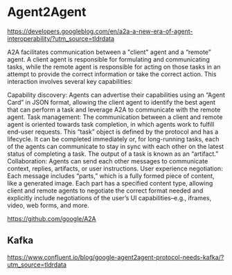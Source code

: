 # Agent2Agent


https://developers.googleblog.com/en/a2a-a-new-era-of-agent-interoperability/?utm_source=tldrdata


A2A facilitates communication between a "client" agent and a “remote” agent. A client agent is responsible for formulating and communicating tasks, while the remote agent is responsible for acting on those tasks in an attempt to provide the correct information or take the correct action. This interaction involves several key capabilities:

Capability discovery: Agents can advertise their capabilities using an “Agent Card” in JSON format, allowing the client agent to identify the best agent that can perform a task and leverage A2A to communicate with the remote agent.
Task management: The communication between a client and remote agent is oriented towards task completion, in which agents work to fulfill end-user requests. This “task” object is defined by the protocol and has a lifecycle. It can be completed immediately or, for long-running tasks, each of the agents can communicate to stay in sync with each other on the latest status of completing a task. The output of a task is known as an “artifact.”
Collaboration: Agents can send each other messages to communicate context, replies, artifacts, or user instructions.
User experience negotiation: Each message includes “parts,” which is a fully formed piece of content, like a generated image. Each part has a specified content type, allowing client and remote agents to negotiate the correct format needed and explicitly include negotiations of the user’s UI capabilities–e.g., iframes, video, web forms, and more.

https://github.com/google/A2A




## Kafka

https://www.confluent.io/blog/google-agent2agent-protocol-needs-kafka/?utm_source=tldrdata




